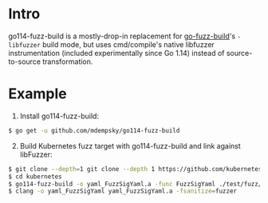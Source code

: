 # Intro

go114-fuzz-build is a mostly-drop-in replacement for
[go-fuzz-build](github.com/dvyukov/go-fuzz-build)'s `-libfuzzer` build
mode, but uses cmd/compile's native libfuzzer instrumentation
(included experimentally since Go 1.14) instead of source-to-source
transformation.

# Example

1. Install go114-fuzz-build:

``` sh
$ go get -u github.com/mdempsky/go114-fuzz-build
```

2. Build Kubernetes fuzz target with go114-fuzz-build and link against libFuzzer:

``` sh
$ git clone --depth=1 git clone --depth 1 https://github.com/kubernetes/kubernetes.git
$ cd kubernetes
$ go114-fuzz-build -o yaml_FuzzSigYaml.a -func FuzzSigYaml ./test/fuzz/yaml
$ clang -o yaml_FuzzSigYaml yaml_FuzzSigYaml.a -fsanitize=fuzzer
```
